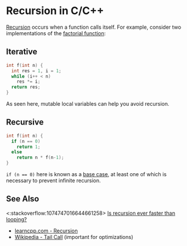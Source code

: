 # Recursion in C/C++
[Recursion](https://en.wikipedia.org/wiki/Recursion_(computer_science)) occurs when a function calls itself.
For example, consider two implementations of the [factorial function](https://en.wikipedia.org/wiki/Factorial):

<!-- inline -->
## Iterative
```c
int f(int n) {
  int res = 1, i = 1;
  while (i++ < n)
    res *= i;
  return res;
}
```
As seen here, mutable local variables can help you avoid recursion.

<!-- inline -->
## Recursive
```c
int f(int n) {
  if (n == 0)
    return 1;
  else
    return n * f(n-1);
}
```
`if (n == 0)` here is known as a [base case](https://en.wikipedia.org/wiki/Recursion_(computer_science)#Base_case),
at least one of which is necessary to prevent infinite recursion.

## See Also
<:stackoverflow:1074747016644661258>
[Is recursion ever faster than looping?](https://stackoverflow.com/q/2651112/5740428)<br>
- [learncpp.com - Recursion](https://www.learncpp.com/cpp-tutorial/recursion)
- [Wikipedia - Tail Call](https://en.wikipedia.org/wiki/Tail_call) (important for optimizations)
